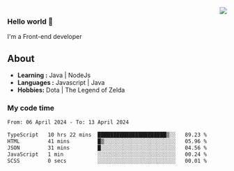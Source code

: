 <img align='right' src="https://github-readme-stats.vercel.app/api?username=jumodada&show_icons=true&theme=vue">

### Hello world 👋

I'm a Front-end developer 
    
## About
-  **Learning :** Java | NodeJs
-  **Languages :** Javascript | Java
-  **Hobbies:** Dota | The Legend of Zelda

### My code time

<!--START_SECTION:waka-->

```txt
From: 06 April 2024 - To: 13 April 2024

TypeScript   10 hrs 22 mins  ██████████████████████▒░░   89.23 %
HTML         41 mins         █▒░░░░░░░░░░░░░░░░░░░░░░░   05.96 %
JSON         31 mins         █░░░░░░░░░░░░░░░░░░░░░░░░   04.56 %
JavaScript   1 min           ░░░░░░░░░░░░░░░░░░░░░░░░░   00.24 %
SCSS         0 secs          ░░░░░░░░░░░░░░░░░░░░░░░░░   00.01 %
```

<!--END_SECTION:waka-->
